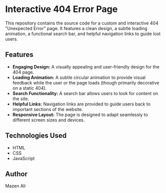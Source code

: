 # Interactive 404 Error Page

This repository contains the source code for a custom and interactive 404 "Unexpected Error" page. It features a clean design, a subtle loading animation, a functional search bar, and helpful navigation links to guide lost users.

## Features

- **Engaging Design:** A visually appealing and user-friendly design for the 404 page.
- **Loading Animation:** A subtle circular animation to provide visual feedback while the user or the page loads (though primarily decorative on a static 404).
- **Search Functionality:** A search bar allows users to look for content on the site.
- **Helpful Links:** Navigation links are provided to guide users back to important sections of the website.
- **Responsive Layout:** The page is designed to adapt seamlessly to different screen sizes and devices.

## Technologies Used

- HTML
- CSS
- JavaScript

## Author

Mazen Ali
